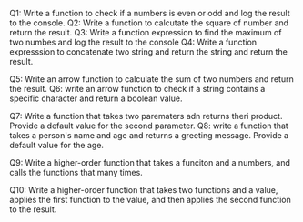 Q1:
Write a function to check if a numbers is even or odd and log the result to the console.
Q2:
Write a function to calcutate the square of number and return the result.
Q3:
Write a function expression to find the maximum of two numbes and log the result to the console
Q4:
Write a function expresssion to concatenate two string and return the string and return the result.

Q5:
Write an arrow function to calculate the sum of two numbers and return the result.
Q6:
write an arrow function to check if a string contains a specific character and return a boolean value.

Q7:
Write a function that takes two parematers adn returns theri product. Provide a default value for the second parameter.
Q8:
write a function that takes a person's name and age and returns a greeting message. Provide a default value for the age.

Q9:
Write a higher-order function that takes a funciton and a numbers, and calls the functions that many times.

Q10:
Write a higher-order function that takes two functions and a value, applies the first function to the value, and then applies the second function to the result. 
 